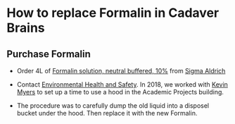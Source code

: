 # How to replace Formalin in Cadaver Brains

## Purchase Formalin

- Order 4L of [Formalin solution, neutral buffered, 10%](https://www.sigmaaldrich.com/catalog/product/sigma/ht501128?lang=en&region=US) from [Sigma Aldrich](https://www.sigmaaldrich.com/united-states.html)

- Contact [Environmental Health and Safety](https://ehs.psu.edu/). In 2018, we worked with [Kevin Myers](klm146@psu.edu) to set up a time to use a hood in the Academic Projects building. 

- The procedure was to carefully dump the old liquid into a disposel bucket under the hood. Then replace it with the new Formalin.